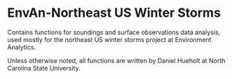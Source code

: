 # EnvAn-Northeast US Winter Storms

Contains functions for soundings and surface observations data analysis, used mostly for the northeast US winter storms project at Environment Analytics.

Unless otherwise noted, all functions are written by Daniel Hueholt at North Carolina State University.
